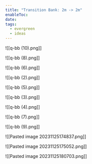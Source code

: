 ```yaml
---
title: "Transition Bank: 2m -> 2m"
enableToc: 
date: 
tags:
  - evergreen
  - ideas
---
```

![[q-bb (10).png]]

![[q-bb (8).png]]

![[q-bb (6).png]]

![[q-bb (2).png]]

![[q-bb (5).png]]

![[q-bb (3).png]]

![[q-bb (4).png]]

![[q-bb (7).png]]

![[q-bb (9).png]]

![[Pasted image 20231125174837.png]]

![[Pasted image 20231125175052.png]]

![[Pasted image 20231125180703.png]]